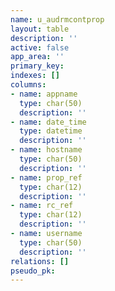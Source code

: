 ```yaml
---
name: u_audrmcontprop
layout: table
description: ''
active: false
app_area: ''
primary_key: 
indexes: []
columns:
- name: appname
  type: char(50)
  description: ''
- name: date_time
  type: datetime
  description: ''
- name: hostname
  type: char(50)
  description: ''
- name: prop_ref
  type: char(12)
  description: ''
- name: rc_ref
  type: char(12)
  description: ''
- name: username
  type: char(50)
  description: ''
relations: []
pseudo_pk: 
---
```


